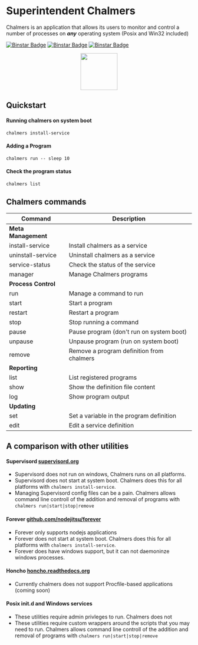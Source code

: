 Superintendent Chalmers
========================

Chalmers is an application that allows its users to monitor and control a 
number of processes on ***any*** operating system (Posix and Win32 included)

[![Binstar Badge](https://binstar.org/binstar/chalmers/badges/build.svg)](https://binstar.org/binstar/chalmers/builds)
[![Binstar Badge](https://binstar.org/binstar/chalmers/badges/version.svg)](https://binstar.org/binstar/chalmers)
[![Binstar Badge](https://binstar.org/binstar/chalmers/badges/installer/conda.svg)](https://conda.binstar.org/binstar)

<center>
    <img src=http://mikeydislikesit.files.wordpress.com/2013/05/chalmers1.gif style="margin-left: auto; margin-right: auto;" align="middle" width="100px">
</center>

## Quickstart

#### Running chalmers on system boot

    chalmers install-service


#### Adding a Program

    chalmers run -- sleep 10


#### Check the program status

    chalmers list


## Chalmers commands

| Command | Description |
| ------- | ----------- |
| **Meta Management** | |
| install-service    | Install chalmers as a service |
| uninstall-service  | Uninstall chalmers as a service |
| service-status     | Check the status of the service |
| manager            | Manage Chalmers programs |
| **Process Control** | |
| run                | Manage a command to run |
| start              | Start a program |
| restart            | Restart a program |
| stop               | Stop running a command |
| pause              | Pause program (don't run on system boot) |
| unpause            | Unpause program (run on system boot) |
| remove             | Remove a program definition from chalmers |
| **Reporting** | |
| list               | List registered programs |
| show               | Show the definition file content |
| log                | Show program output |
| **Updating** | |
| set                | Set a variable in the program definition |
| edit               | Edit a service definition |


## A comparison with other utilities

#### Supervisord [supervisord.org](http://supervisord.org)


  * Supervisord does not run on windows, Chalmers runs on all platforms.
  * Supervisord does not start at system boot. 
    Chalmers does this for all platforms with `chalmers install-service`.
  * Managing Supervisord config files can be a pain. 
    Chalmers allows command line controll of the addition and removal of programs with `chalmers run|start|stop|remove`

 
#### Forever [github.com/nodejitsu/forever](https://github.com/nodejitsu/forever)

  * Forever only supports nodejs applications
  * Forever does not start at system boot. 
    Chalmers does this for all platforms with `chalmers install-service`.
  * Forever does have windows support, but it can not daemoninze windows processes.
   
  
#### Honcho [honcho.readthedocs.org](https://honcho.readthedocs.org)

  * Currently chalmers does not support Procfile-based applications (coming soon)

#### Posix init.d and Windows services

  * These utilities require admin privleges to run.  Chalmers does not 
  * These utilities require custom wrappers around the scripts that you may need to run.
    Chalmers allows command line controll of the addition and removal of programs with `chalmers run|start|stop|remove`


